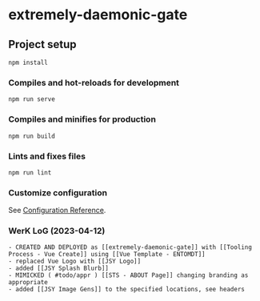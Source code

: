 # extremely-daemonic-gate

## Project setup
```
npm install
```

### Compiles and hot-reloads for development
```
npm run serve
```

### Compiles and minifies for production
```
npm run build
```

### Lints and fixes files
```
npm run lint
```

### Customize configuration
See [Configuration Reference](https://cli.vuejs.org/config/).

### WerK LoG (2023-04-12)
	- CREATED AND DEPLOYED as [[extremely-daemonic-gate]] with [[Tooling Process - Vue Create]] using [[Vue Template - ENTOMDT]]
	- replaced Vue Logo with [[JSY Logo]]
	- added [[JSY Splash Blurb]]
	- MIMICKED ( #todo/appr ) [[STS - ABOUT Page]] changing branding as appropriate
	- added [[JSY Image Gens]] to the specified locations, see headers 
